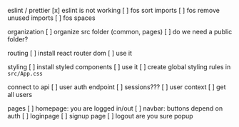 eslint / prettier
[x] eslint is not working
[ ] fos sort imports
[ ] fos remove unused imports
[ ] fos spaces

organization
[ ] organize src folder (common, pages)
[ ] do we need a public folder?

routing
[ ] install react router dom
[ ] use it

styling
[ ] install styled components
[ ] use it
[ ] create global styling rules in `src/App.css`

connect to api
[ ] user auth endpoint
[ ] sessions???
[ ] user context
[ ] get all users

pages
[ ] homepage: you are logged in/out
[ ] navbar: buttons depend on auth
[ ] loginpage
[ ] signup page
[ ] logout are you sure popup
